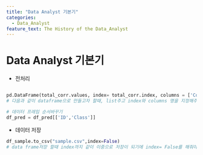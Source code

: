 ```yaml
---
title: "Data Analyst 기본기"
categories:
  - Data_Analyst
feature_text: The History of the Data_Analyst
---
```


# Data Analyst 기본기

- 전처리

```python

pd.DataFrame(total_corr.values, index= total_corr.index, columns = ['Corr'])
# 다음과 같이 dataframe으로 만들고자 할때, list주고 index와 columns 명을 지정해주면 원하는대로 만들어진다.

# 데이터 프레임 순서바꾸기
df_pred = df_pred[['ID','Class']]

```

- 데이터 저장

```python
df_sample.to_csv("sample.csv",index=False)
# data frame저장 할때 index까지 같이 이중으로 저장이 되기에 index= False를 해줘야함.
```
